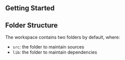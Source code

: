 ## Getting Started

## Folder Structure

The workspace contains two folders by default, where:

- `src`: the folder to maintain sources
- `lib`: the folder to maintain dependencies

